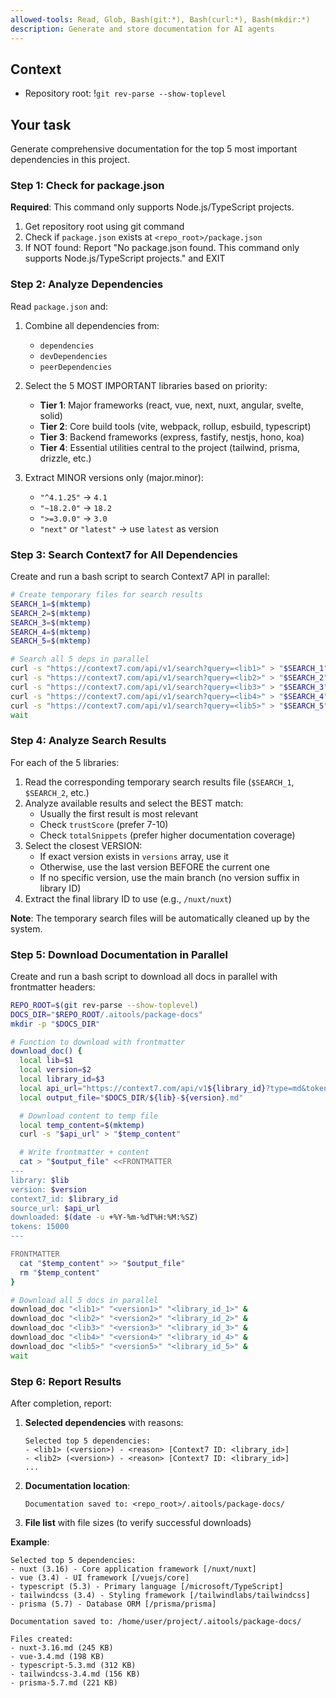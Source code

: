 ```yaml
---
allowed-tools: Read, Glob, Bash(git:*), Bash(curl:*), Bash(mkdir:*)
description: Generate and store documentation for AI agents
---
```


## Context

- Repository root: !`git rev-parse --show-toplevel`

## Your task

Generate comprehensive documentation for the top 5 most important dependencies in this project.

### Step 1: Check for package.json

**Required**: This command only supports Node.js/TypeScript projects.

1. Get repository root using git command
2. Check if `package.json` exists at `<repo_root>/package.json`
3. If NOT found: Report "No package.json found. This command only supports Node.js/TypeScript projects." and EXIT

### Step 2: Analyze Dependencies

Read `package.json` and:

1. Combine all dependencies from:
   - `dependencies`
   - `devDependencies`
   - `peerDependencies`

2. Select the 5 MOST IMPORTANT libraries based on priority:
   - **Tier 1**: Major frameworks (react, vue, next, nuxt, angular, svelte, solid)
   - **Tier 2**: Core build tools (vite, webpack, rollup, esbuild, typescript)
   - **Tier 3**: Backend frameworks (express, fastify, nestjs, hono, koa)
   - **Tier 4**: Essential utilities central to the project (tailwind, prisma, drizzle, etc.)

3. Extract MINOR versions only (major.minor):
   - `"^4.1.25"` → `4.1`
   - `"~18.2.0"` → `18.2`
   - `">=3.0.0"` → `3.0`
   - `"next"` or `"latest"` → use `latest` as version

### Step 3: Search Context7 for All Dependencies

Create and run a bash script to search Context7 API in parallel:

```bash
# Create temporary files for search results
SEARCH_1=$(mktemp)
SEARCH_2=$(mktemp)
SEARCH_3=$(mktemp)
SEARCH_4=$(mktemp)
SEARCH_5=$(mktemp)

# Search all 5 deps in parallel
curl -s "https://context7.com/api/v1/search?query=<lib1>" > "$SEARCH_1" &
curl -s "https://context7.com/api/v1/search?query=<lib2>" > "$SEARCH_2" &
curl -s "https://context7.com/api/v1/search?query=<lib3>" > "$SEARCH_3" &
curl -s "https://context7.com/api/v1/search?query=<lib4>" > "$SEARCH_4" &
curl -s "https://context7.com/api/v1/search?query=<lib5>" > "$SEARCH_5" &
wait
```

### Step 4: Analyze Search Results

For each of the 5 libraries:

1. Read the corresponding temporary search results file (`$SEARCH_1`, `$SEARCH_2`, etc.)
2. Analyze available results and select the BEST match:
   - Usually the first result is most relevant
   - Check `trustScore` (prefer 7-10)
   - Check `totalSnippets` (prefer higher documentation coverage)
3. Select the closest VERSION:
   - If exact version exists in `versions` array, use it
   - Otherwise, use the last version BEFORE the current one
   - If no specific version, use the main branch (no version suffix in library ID)
4. Extract the final library ID to use (e.g., `/nuxt/nuxt`)

**Note**: The temporary search files will be automatically cleaned up by the system.

### Step 5: Download Documentation in Parallel

Create and run a bash script to download all docs in parallel with frontmatter headers:

```bash
REPO_ROOT=$(git rev-parse --show-toplevel)
DOCS_DIR="$REPO_ROOT/.aitools/package-docs"
mkdir -p "$DOCS_DIR"

# Function to download with frontmatter
download_doc() {
  local lib=$1
  local version=$2
  local library_id=$3
  local api_url="https://context7.com/api/v1${library_id}?type=md&tokens=15000"
  local output_file="$DOCS_DIR/${lib}-${version}.md"

  # Download content to temp file
  local temp_content=$(mktemp)
  curl -s "$api_url" > "$temp_content"

  # Write frontmatter + content
  cat > "$output_file" <<FRONTMATTER
---
library: $lib
version: $version
context7_id: $library_id
source_url: $api_url
downloaded: $(date -u +%Y-%m-%dT%H:%M:%SZ)
tokens: 15000
---

FRONTMATTER
  cat "$temp_content" >> "$output_file"
  rm "$temp_content"
}

# Download all 5 docs in parallel
download_doc "<lib1>" "<version1>" "<library_id_1>" &
download_doc "<lib2>" "<version2>" "<library_id_2>" &
download_doc "<lib3>" "<version3>" "<library_id_3>" &
download_doc "<lib4>" "<version4>" "<library_id_4>" &
download_doc "<lib5>" "<version5>" "<library_id_5>" &
wait
```

### Step 6: Report Results

After completion, report:

1. **Selected dependencies** with reasons:

   ```
   Selected top 5 dependencies:
   - <lib1> (<version>) - <reason> [Context7 ID: <library_id>]
   - <lib2> (<version>) - <reason> [Context7 ID: <library_id>]
   ...
   ```

2. **Documentation location**:

   ```
   Documentation saved to: <repo_root>/.aitools/package-docs/
   ```

3. **File list** with file sizes (to verify successful downloads)

**Example**:

```
Selected top 5 dependencies:
- nuxt (3.16) - Core application framework [/nuxt/nuxt]
- vue (3.4) - UI framework [/vuejs/core]
- typescript (5.3) - Primary language [/microsoft/TypeScript]
- tailwindcss (3.4) - Styling framework [/tailwindlabs/tailwindcss]
- prisma (5.7) - Database ORM [/prisma/prisma]

Documentation saved to: /home/user/project/.aitools/package-docs/

Files created:
- nuxt-3.16.md (245 KB)
- vue-3.4.md (198 KB)
- typescript-5.3.md (312 KB)
- tailwindcss-3.4.md (156 KB)
- prisma-5.7.md (221 KB)
```

